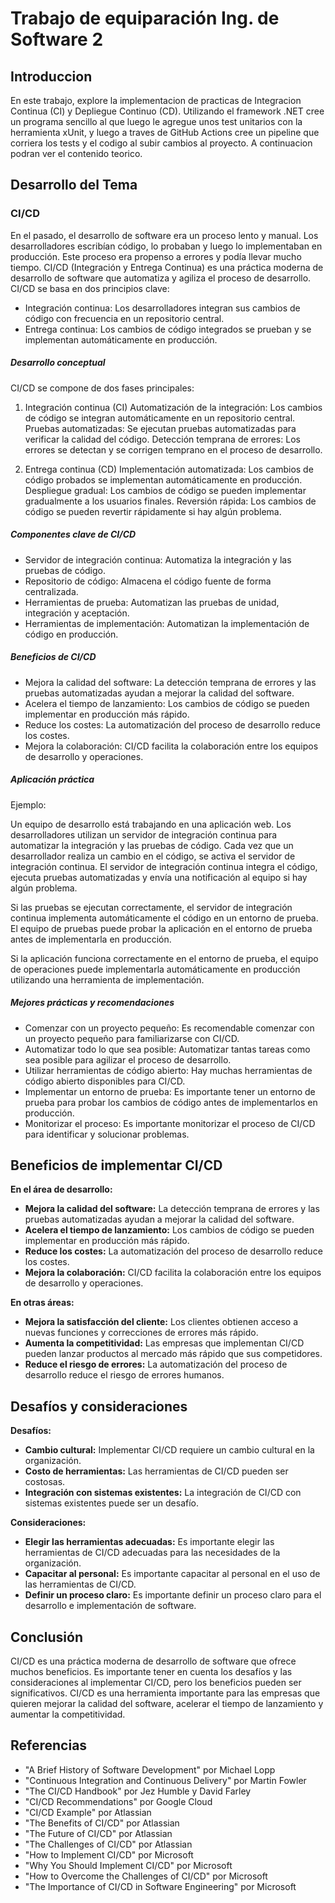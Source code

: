 # Trabajo de equiparación Ing. de Software 2
## Introduccion
En este trabajo, explore la implementacion de practicas de Integracion Continua (CI) y Depliegue Continuo (CD).
Utilizando el framework .NET cree un programa sencillo al que luego le agregue unos test unitarios con la herramienta xUnit, y luego a traves de GitHub Actions cree un pipeline que corriera los tests y el codigo al subir cambios al proyecto. A continuacion podran ver el contenido teorico. 
## Desarrollo del Tema
### CI/CD
En el pasado, el desarrollo de software era un proceso lento y manual. Los desarrolladores escribían código, lo probaban y luego lo implementaban en producción. Este proceso era propenso a errores y podía llevar mucho tiempo.
CI/CD (Integración y Entrega Continua) es una práctica moderna de desarrollo de software que automatiza y agiliza el proceso de desarrollo. CI/CD se basa en dos principios clave:
- Integración continua: Los desarrolladores integran sus cambios de código con frecuencia en un repositorio central.
- Entrega continua: Los cambios de código integrados se prueban y se implementan automáticamente en producción.

##### Desarrollo conceptual
CI/CD se compone de dos fases principales:

1. Integración continua (CI)
Automatización de la integración: Los cambios de código se integran automáticamente en un repositorio central.
Pruebas automatizadas: Se ejecutan pruebas automatizadas para verificar la calidad del código.
Detección temprana de errores: Los errores se detectan y se corrigen temprano en el proceso de desarrollo.

2. Entrega continua (CD)
Implementación automatizada: Los cambios de código probados se implementan automáticamente en producción.
Despliegue gradual: Los cambios de código se pueden implementar gradualmente a los usuarios finales.
Reversión rápida: Los cambios de código se pueden revertir rápidamente si hay algún problema.

##### Componentes clave de CI/CD
  * Servidor de integración continua: Automatiza la integración y las pruebas de código.
  * Repositorio de código: Almacena el código fuente de forma centralizada.
  * Herramientas de prueba: Automatizan las pruebas de unidad, integración y aceptación.
  * Herramientas de implementación: Automatizan la implementación de código en producción.

##### Beneficios de CI/CD
  * Mejora la calidad del software: La detección temprana de errores y las pruebas automatizadas ayudan a mejorar la calidad del software.
  * Acelera el tiempo de lanzamiento: Los cambios de código se pueden implementar en producción más rápido.
  * Reduce los costes: La automatización del proceso de desarrollo reduce los costes.
  * Mejora la colaboración: CI/CD facilita la colaboración entre los equipos de desarrollo y operaciones.

##### Aplicación práctica

Ejemplo:

Un equipo de desarrollo está trabajando en una aplicación web. Los desarrolladores utilizan un servidor de integración continua para automatizar la integración y las pruebas de código. Cada vez que un desarrollador realiza un cambio en el código, se activa el servidor de integración continua. El servidor de integración continua integra el código, ejecuta pruebas automatizadas y envía una notificación al equipo si hay algún problema.

Si las pruebas se ejecutan correctamente, el servidor de integración continua implementa automáticamente el código en un entorno de prueba. El equipo de pruebas puede probar la aplicación en el entorno de prueba antes de implementarla en producción.

Si la aplicación funciona correctamente en el entorno de prueba, el equipo de operaciones puede implementarla automáticamente en producción utilizando una herramienta de implementación.

##### Mejores prácticas y recomendaciones
* Comenzar con un proyecto pequeño: Es recomendable comenzar con un proyecto pequeño para familiarizarse con CI/CD.
* Automatizar todo lo que sea posible: Automatizar tantas tareas como sea posible para agilizar el proceso de desarrollo.
* Utilizar herramientas de código abierto: Hay muchas herramientas de código abierto disponibles para CI/CD.
* Implementar un entorno de prueba: Es importante tener un entorno de prueba para probar los cambios de código antes de implementarlos en producción.
* Monitorizar el proceso: Es importante monitorizar el proceso de CI/CD para identificar y solucionar problemas.

## Beneficios de implementar CI/CD
**En el área de desarrollo:**
* **Mejora la calidad del software:** La detección temprana de errores y las pruebas automatizadas ayudan a mejorar la calidad del software.
* **Acelera el tiempo de lanzamiento:** Los cambios de código se pueden implementar en producción más rápido.
* **Reduce los costes:** La automatización del proceso de desarrollo reduce los costes.
* **Mejora la colaboración:** CI/CD facilita la colaboración entre los equipos de desarrollo y operaciones.

**En otras áreas:**
* **Mejora la satisfacción del cliente:** Los clientes obtienen acceso a nuevas funciones y correcciones de errores más rápido.
* **Aumenta la competitividad:** Las empresas que implementan CI/CD pueden lanzar productos al mercado más rápido que sus competidores.
* **Reduce el riesgo de errores:** La automatización del proceso de desarrollo reduce el riesgo de errores humanos.

## Desafíos y consideraciones
**Desafíos:**

* **Cambio cultural:** Implementar CI/CD requiere un cambio cultural en la organización.
* **Costo de herramientas:** Las herramientas de CI/CD pueden ser costosas.
* **Integración con sistemas existentes:** La integración de CI/CD con sistemas existentes puede ser un desafío.

**Consideraciones:**

* **Elegir las herramientas adecuadas:** Es importante elegir las herramientas de CI/CD adecuadas para las necesidades de la organización.
* **Capacitar al personal:** Es importante capacitar al personal en el uso de las herramientas de CI/CD.
* **Definir un proceso claro:** Es importante definir un proceso claro para el desarrollo e implementación de software.

## Conclusión

CI/CD es una práctica moderna de desarrollo de software que ofrece muchos beneficios. Es importante tener en cuenta los desafíos y las consideraciones al implementar CI/CD, pero los beneficios pueden ser significativos. CI/CD es una herramienta importante para las empresas que quieren mejorar la calidad del software, acelerar el tiempo de lanzamiento y aumentar la competitividad.

## Referencias

* "A Brief History of Software Development" por Michael Lopp
* "Continuous Integration and Continuous Delivery" por Martin Fowler
* "The CI/CD Handbook" por Jez Humble y David Farley
* "CI/CD Recommendations" por Google Cloud
* "CI/CD Example" por Atlassian
* "The Benefits of CI/CD" por Atlassian
* "The Future of CI/CD" por Atlassian
* "The Challenges of CI/CD" por Atlassian
* "How to Implement CI/CD" por Microsoft
* "Why You Should Implement CI/CD" por Microsoft
* "How to Overcome the Challenges of CI/CD" por Microsoft
* "The Importance of CI/CD in Software Engineering" por Microsoft





